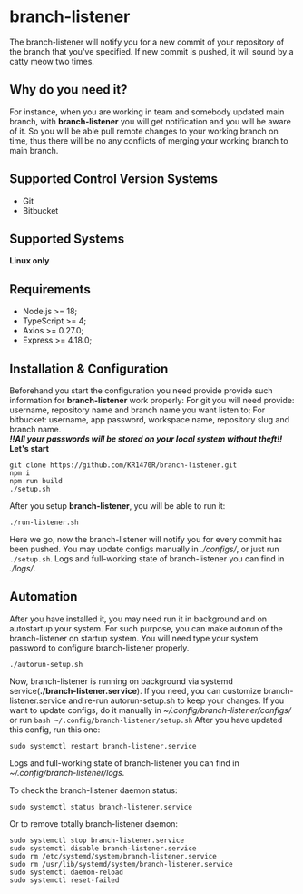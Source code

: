 
# branch-listener
The branch-listener will notify you for a new commit of your repository of the branch that you've specified.
If new commit is pushed, it will sound by a catty meow two times.
## Why do you need it?
For instance, when you are working in team and somebody updated main branch, with **branch-listener** you will get notification and you will be aware of it. So you will be able pull remote changes to your working branch on time, thus there will be no any conflicts of merging your working branch to main branch.
## Supported Control Version Systems
 - Git
 - Bitbucket
## Supported Systems
**Linux only**
## Requirements
 - Node.js >= 18;
 - TypeScript >= 4;
 - Axios >= 0.27.0;
 - Express >= 4.18.0;

## Installation & Configuration
Beforehand you start the configuration you need provide provide such information for **branch-listener** work properly:
For git you will need provide: username, repository name and branch name you want listen to;
For bitbucket: username, app password, workspace name, repository slug and branch name.\
***‼️All your passwords will be stored on your local system without theft‼️***\
 **Let's start**
 
    git clone https://github.com/KR1470R/branch-listener.git
    npm i
    npm run build
    ./setup.sh
After you setup **branch-listener**, you will be able to run it:

    ./run-listener.sh

Here we go, now the branch-listener will notify you for every commit has been pushed.
You may update configs manually in *./configs/*, or just run `./setup.sh`.
Logs and full-working state of branch-listener you can find in *./logs/*.

## Automation
After you have installed it, you may need run it in background and on autostartup your system.
For such purpose, you can make autorun of the branch-listener on startup system.
You will need type your system password to configure branch-listener properly.

    ./autorun-setup.sh
Now, branch-listener is running on background via systemd service(**./branch-listener.service**).
If you need, you can customize branch-listener.service and re-run autorun-setup.sh to keep your changes.
If you want to update configs, do it manually in *~/.config/branch-listener/configs/* or run `bash ~/.config/branch-listener/setup.sh`
After you have updated this config, run this one:

    sudo systemctl restart branch-listener.service

Logs and full-working state of branch-listener you can find in *~/.config/branch-listener/logs*.

To check the branch-listener daemon status:

    sudo systemctl status branch-listener.service

Or to remove totally branch-listener daemon:

    sudo systemctl stop branch-listener.service
    sudo systemctl disable branch-listener.service
    sudo rm /etc/systemd/system/branch-listener.service
    sudo rm /usr/lib/systemd/system/branch-listener.service
    sudo systemctl daemon-reload
    sudo systemctl reset-failed
